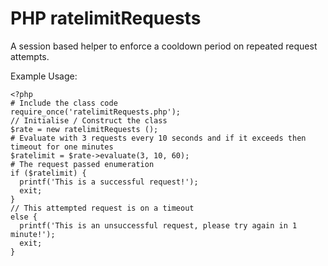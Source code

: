 PHP ratelimitRequests
=====================

A session based helper to enforce a cooldown period on repeated request attempts.

Example Usage:

    <?php
    # Include the class code
    require_once('ratelimitRequests.php');
    // Initialise / Construct the class
    $rate = new ratelimitRequests ();
    # Evaluate with 3 requests every 10 seconds and if it exceeds then timeout for one minutes
    $ratelimit = $rate->evaluate(3, 10, 60);
    # The request passed enumeration
    if ($ratelimit) {
      printf('This is a successful request!');
      exit;
    }
    // This attempted request is on a timeout
    else {
      printf('This is an unsuccessful request, please try again in 1 minute!');
      exit;
    }